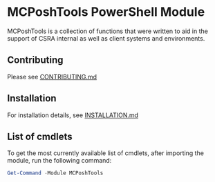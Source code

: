 # MCPoshTools PowerShell Module

MCPoshTools is a collection of functions that were written to aid in the support of CSRA internal as well as client systems and environments.

## Contributing

Please see [CONTRIBUTING.md](./CONTRIBUTING.md)


## Installation

For installation details, see [INSTALLATION.md](./INSTALLATION.md)

## List of cmdlets

To get the most currently available list of cmdlets, after importing the module, run the following command:

```powershell
Get-Command -Module MCPoshTools
```